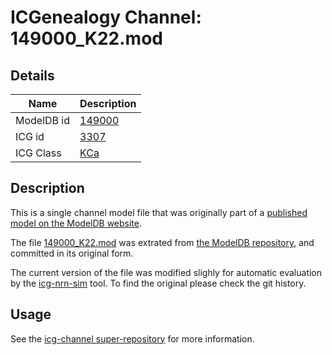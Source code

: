 # ICGenealogy Channel: 149000\_K22.mod

## Details

Name | Description
---- | -----------
ModelDB id | [149000](http://senselab.med.yale.edu/ModelDB/ShowModel.cshtml?model=149000)
ICG id | [3307](http://icg.neurotheory.ox.ac.uk/channels/5/3307)
ICG Class | [KCa](http://icg.neurotheory.ox.ac.uk/channels/5)

## Description

This is a single channel model file that was originally part of a [published model on the ModelDB website](http://senselab.med.yale.edu/ModelDB/ShowModel.cshtml?model=149000).


The file [149000\_K22.mod](149000_K22.mod) was extrated from [the ModelDB repository](http://senselab.med.yale.edu/ModelDB/ShowModel.cshtml?model=149000), and committed in its original form.

The current version of the file was modified slighly for automatic evaluation by the [icg-nrn-sim](https://github.com/icgenealogy/icg-nrn-sim) tool. To find the original please check the git history.


## Usage

See the [icg-channel super-repository](https://github.com/icgenealogy/icg-channels) for more information.